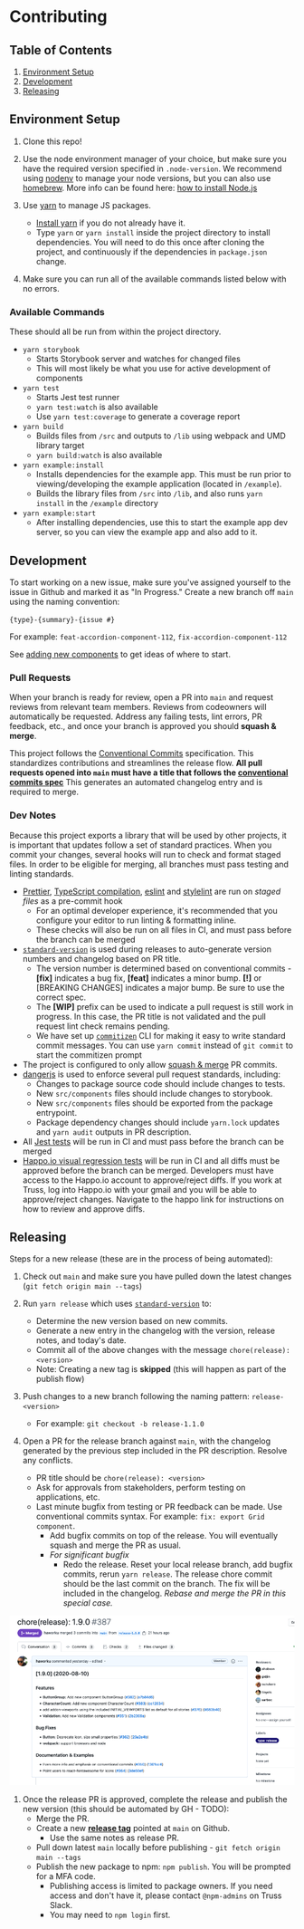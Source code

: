 # Contributing

## Table of Contents

1. [Environment Setup](#environment-setup)
2. [Development](#development)
3. [Releasing](#releasing)

## Environment Setup

1. Clone this repo!

1. Use the node environment manager of your choice, but make sure you have the required version specified in `.node-version`. We recommend using [nodenv](https://github.com/nodenv/nodenv) to manage your node versions, but you can also use [homebrew](https://brew.sh/). More info can be found here: [how to install Node.js](https://nodejs.dev/how-to-install-nodejs)

1. Use [yarn](https://yarnpkg.com) to manage JS packages.

   - [Install yarn](https://yarnpkg.com/en/docs/install) if you do not already have it.
   - Type `yarn` or `yarn install` inside the project directory to install dependencies. You will need to do this once after cloning the project, and continuously if the dependencies in `package.json` change.

1. Make sure you can run all of the available commands listed below with no errors.

### Available Commands

These should all be run from within the project directory.

- `yarn storybook`
  - Starts Storybook server and watches for changed files
  - This will most likely be what you use for active development of components
- `yarn test`
  - Starts Jest test runner
  - `yarn test:watch` is also available
  - Use `yarn test:coverage` to generate a coverage report
- `yarn build`
  - Builds files from `/src` and outputs to `/lib` using webpack and UMD library target
  - `yarn build:watch` is also available
- `yarn example:install`
  - Installs dependencies for the example app. This must be run prior to viewing/developing the example application (located in `/example`).
  - Builds the library files from `/src` into `/lib`, and also runs `yarn install` in the `/example` directory
- `yarn example:start`
  - After installing dependencies, use this to start the example app dev server, so you can view the example app and also add to it.

## Development

To start working on a new issue, make sure you've assigned yourself to the issue in Github and marked it as "In Progress." Create a new branch off `main` using the naming convention:

`{type}-{summary}-{issue #}`

For example: `feat-accordion-component-112`, `fix-accordion-component-112`

See [adding new components](./adding_new_components.md) to get ideas of where to start.

### Pull Requests

When your branch is ready for review, open a PR into `main` and request reviews from relevant team members. Reviews from codeowners will automatically be requested. Address any failing tests, lint errors, PR feedback, etc., and once your branch is approved you should **squash & merge**.

This project follows the [Conventional Commits](https://www.conventionalcommits.org/en/v1.0.0/#summary) specification. This standardizes contributions and streamlines the release flow. **All pull requests opened into `main` must have a title that follows the [conventional commits spec](https://github.com/conventional-changelog/commitlint/tree/master/%40commitlint/config-conventional)** This generates an automated changelog entry and is required to merge.

### Dev Notes

Because this project exports a library that will be used by other projects, it is important that updates follow a set of standard practices. When you commit your changes, several hooks will run to check and format staged files. In order to be eligible for merging, all branches must pass testing and linting standards.

- [Prettier](https://prettier.io/), [TypeScript compilation](https://www.typescriptlang.org/), [eslint](https://eslint.org/) and [stylelint](https://stylelint.io/) are run on _staged files_ as a pre-commit hook
  - For an optimal developer experience, it's recommended that you configure your editor to run linting & formatting inline.
  - These checks will also be run on all files in CI, and must pass before the branch can be merged
- [`standard-version`](https://github.com/conventional-changelog/standard-version) is used during releases to auto-generate version numbers and changelog based on PR title.
  - The version number is determined based on conventional commits - **[fix]** indicates a bug fix, **[feat]** indicates a minor bump. **[!]** or [BREAKING CHANGES] indicates a major bump. Be sure to use the correct spec.
  - The **[WIP]** prefix can be used to indicate a pull request is still work in progress. In this case, the PR title is not validated and the pull request lint check remains pending.
  - We have set up [`commitizen`](https://commitizen.github.io/cz-cli/) CLI for making it easy to write standard commit messages. You can use `yarn commit` instead of `git commit` to start the commitizen prompt
- The project is configured to only allow [squash & merge](https://help.github.com/en/github/collaborating-with-issues-and-pull-requests/about-pull-request-merges#squash-and-merge-your-pull-request-commits) PR commits.
- [dangerjs](https://github.com/danger/danger-js) is used to enforce several pull request standards, including:
  - Changes to package source code should include changes to tests.
  - New `src/components` files should include changes to storybook.
  - New `src/components` files should be exported from the package entrypoint.
  - Package dependency changes should include `yarn.lock` updates and `yarn audit` outputs in PR description.
- All [Jest tests](https://jestjs.io/) will be run in CI and must pass before the branch can be merged
- [Happo.io visual regression tests](https://docs.happo.io/docs/reviewing-diffs) will be run in CI and all diffs must be approved before the branch can be merged. Developers must have access to the Happo.io account to approve/reject diffs. If you work at Truss, log into Happo.io with your gmail and you will be able to approve/reject changes. Navigate to the happo link for instructions on how to review and approve diffs.

## Releasing

Steps for a new release (these are in the process of being automated):

1. Check out `main` and make sure you have pulled down the latest changes (`git fetch origin main --tags`)

2. Run `yarn release` which uses [`standard-version`](https://github.com/conventional-changelog/standard-version) to:

   - Determine the new version based on new commits.
   - Generate a new entry in the changelog with the version, release notes, and today's date.
   - Commit all of the above changes with the message `chore(release): <version>`
   - Note: Creating a new tag is **skipped** (this will happen as part of the publish flow)

3. Push changes to a new branch following the naming pattern: `release-<version>`

   - For example: `git checkout -b release-1.1.0`

4. Open a PR for the release branch against `main`, with the changelog generated by the previous step included in the PR description. Resolve any conflicts.

   - PR title should be `chore(release): <version>`
   - Ask for approvals from stakeholders, perform testing on applications, etc.
   - Last minute bugfix from testing or PR feedback can be made. Use conventional commits syntax. For example: `fix: export Grid component`.
     - Add bugfix commits on top of the release. You will eventually squash and merge the PR as usual.
     - _For significant bugfix_
       - Redo the release. Reset your local release branch, add bugfix commits, rerun `yarn release`. The release chore commit should be the last commit on the branch. The fix will be included in the changelog. _Rebase and merge the PR in this special case._

![image](./release_PR.png)

1. Once the release PR is approved, complete the release and publish the new version (this should be automated by GH - TODO):
   - Merge the PR.
   - Create a new [**release tag**](https://github.com/trussworks/react-uswds/releases) pointed at `main` on Github.
     - Use the same notes as release PR.
   - Pull down latest `main` locally before publishing - `git fetch origin main --tags`
   - Publish the new package to npm: `npm publish`. You will be prompted for a MFA code.
     - Publishing access is limited to package owners. If you need access and don't have it, please contact `@npm-admins` on Truss Slack.
     - You may need to `npm login` first.
